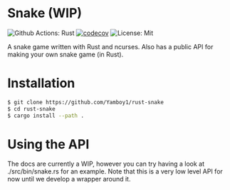 # Snake (WIP)

![Github Actions: Rust](https://github.com/Yamboy1/rust-snake/workflows/Rust/badge.svg) [![codecov](https://codecov.io/gh/Yamboy1/rust-snake/branch/master/graph/badge.svg)](https://codecov.io/gh/Yamboy1/rust-snake) ![License: Mit](https://img.shields.io/github/license/Yamboy1/rust-snake)

A snake game written with Rust and ncurses. Also has a public API for making your own snake game (in Rust).

# Installation

```bash
$ git clone https://github.com/Yamboy1/rust-snake
$ cd rust-snake
$ cargo install --path .
```

# Using the API

The docs are currently a WIP, however you can try having a look at ./src/bin/snake.rs for an example. Note that this
 is a very low level API for now until we develop a wrapper around it.